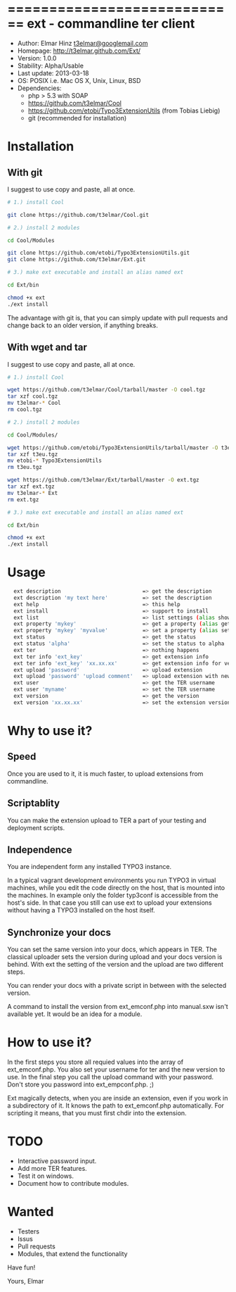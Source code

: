 ============================
ext - commandline ter client 
============================

 * Author: Elmar Hinz <t3elmar@googlemail.com>
 * Homepage: http://t3elmar.github.com/Ext/
 * Version: 1.0.0
 * Stability: Alpha/Usable
 * Last update: 2013-03-18
 * OS: POSIX i.e. Mac OS X, Unix, Linux, BSD
 * Dependencies: 
   * php > 5.3 with SOAP
   * https://github.com/t3elmar/Cool
   * https://github.com/etobi/Typo3ExtensionUtils (from Tobias Liebig)
   * git (recommended for installation)

Installation
============

With git
--------

I suggest to use copy and paste, all at once.

```sh
# 1.) install Cool

git clone https://github.com/t3elmar/Cool.git

# 2.) install 2 modules

cd Cool/Modules

git clone https://github.com/etobi/Typo3ExtensionUtils.git
git clone https://github.com/t3elmar/Ext.git

# 3.) make ext executable and install an alias named ext

cd Ext/bin

chmod +x ext
./ext install 
```

The advantage with git is, that you can simply update with pull requests
and change back to an older version, if anything breaks.

With wget and tar
-----------------

I suggest to use copy and paste, all at once.

```sh
# 1.) install Cool

wget https://github.com/t3elmar/Cool/tarball/master -O cool.tgz
tar xzf cool.tgz
mv t3elmar-* Cool
rm cool.tgz

# 2.) install 2 modules

cd Cool/Modules/

wget https://github.com/etobi/Typo3ExtensionUtils/tarball/master -O t3eu.tgz
tar xzf t3eu.tgz 
mv etobi-* Typo3ExtensionUtils
rm t3eu.tgz

wget https://github.com/t3elmar/Ext/tarball/master -O ext.tgz
tar xzf ext.tgz
mv t3elmar-* Ext
rm ext.tgz

# 3.) make ext executable and install an alias named ext

cd Ext/bin

chmod +x ext
./ext install
```

Usage
=====

```sh
  ext description                          => get the description
  ext description 'my text here'           => set the description
  ext help                                 => this help
  ext install                              => support to install
  ext list                                 => list settings (alias show, info)
  ext property 'mykey'                     => get a property (alias get)
  ext property 'mykey' 'myvalue'           => set a property (alias set)
  ext status                               => get the status
  ext status 'alpha'                       => set the status to alpha
  ext ter                                  => nothing happens
  ext ter info 'ext_key'                   => get extension info
  ext ter info 'ext_key' 'xx.xx.xx'        => get extension info for version xx.xx.xx
  ext upload 'password'                    => upload extension
  ext upload 'password' 'upload comment'   => upload extension with new comment
  ext user                                 => get the TER username
  ext user 'myname'                        => set the TER username
  ext version                              => get the version
  ext version 'xx.xx.xx'                   => set the extension version xx.xx.xx
```

Why to use it?
===============

Speed
-----

Once you are used to it, it is much faster, to upload extensions from commandline.

Scriptablity
------------

You can make the extension upload to TER a part of your testing and deployment scripts.

Independence
------------

You are independent form any installed TYPO3 instance.

In a typical vagrant development environments you run TYPO3 in virtual machines, 
while you edit the code directly on the host, that is mounted into the machines.
In example only the folder typ3conf is accessible from the host's side.
In that case you still can use ext to upload your extensions without having a 
TYPO3 installed on the host itself.

Synchronize your docs
---------------------

You can set the same version into your docs, which appears in TER. The classical
uploader sets the version during upload and your docs version is behind. With
ext the setting of the version and the upload are two different steps. 

You can render your docs with a private script in between with the selected version.

A command to install the version from ext_emconf.php into manual.sxw isn't available 
yet. It would be an idea for a module.

How to use it?
==============

In the first steps you store all requied values into the array of ext_emconf.php.
You also set your username for ter and the new version to use. 
In the final step you call the upload command with your password. 
Don't store you password into ext_empconf.php. ;)

Ext magically detects, when you are inside an extension, even if you work in 
a subdirectory of it. It knows the path to ext_emconf.php automatically. 
For scripting it means, that you must first chdir into the extension.

TODO
====

  * Interactive password input.
  * Add more TER features.
  * Test it on windows.
  * Document how to contribute modules.

Wanted
======

  * Testers
  * Issus
  * Pull requests
  * Modules, that extend the functionality 

 
Have fun!

Yours, Elmar



